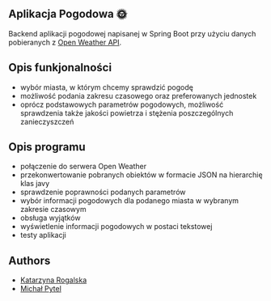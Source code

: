 

 ## Aplikacja Pogodowa 🌞

 Backend aplikacji pogodowej napisanej w Spring Boot przy użyciu danych pobieranych z  [Open Weather API](https://openweathermap.org/api).


 

 



## Opis funkjonalności
- wybór miasta, w którym chcemy sprawdzić pogodę
- możliwość podania zakresu czasowego oraz preferowanych jednostek
- oprócz podstawowych parametrów pogodowych, możliwość sprawdzenia także jakości powietrza i stężenia poszczególnych zanieczyszczeń

## Opis programu

- połączenie do serwera Open Weather
- przekonwertowanie pobranych obiektów w formacie JSON na hierarchię klas javy
- sprawdzenie poprawności podanych parametrów
- wybór informacji pogodowych dla podanego miasta w wybranym zakresie czasowym
- obsługa wyjątków 
- wyświetlenie informacji pogodowych w postaci tekstowej
- testy aplikacji 


## Authors

- [Katarzyna Rogalska](https://github.com/katarzynarogalska)
- [Michał Pytel](https://github.com/Michael-Pytel)

